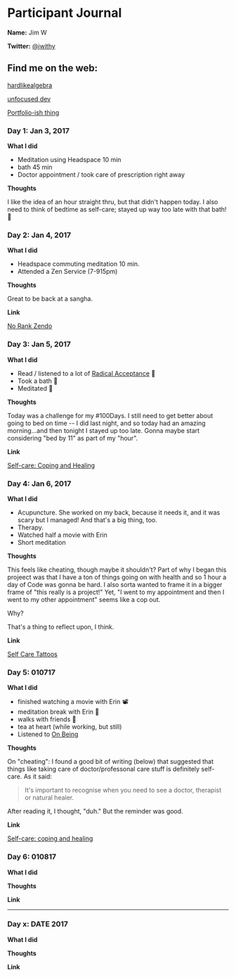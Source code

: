 # Participant Journal

**Name:** Jim W

**Twitter:** [@jwithy](https://twitter.com/jwithy)

## Find me on the web:

[hardlikealgebra](http://hardlikealgebra.com)

[unfocused dev](http://unfocused.tech)

[Portfolio-ish thing](http://jimwithington.com)

### Day 1: Jan 3, 2017

**What I did**

- Meditation using Headspace 10 min
- bath 45 min
- Doctor appointment / took care of prescription right away

**Thoughts**

I like the idea of an hour straight thru, but that didn't happen today. I also need to think of bedtime as self-care; stayed up way too late with that bath! 🛁

### Day 2: Jan 4, 2017

**What I did**

- Headspace commuting meditation 10 min.
- Attended a Zen Service (7-915pm)

**Thoughts**

Great to be back at a sangha.

**Link**

[No Rank Zendo](http://www.norankzendo.org/)

### Day 3: Jan 5, 2017

**What I did**

- Read / listened to a lot of [Radical Acceptance](https://www.amazon.com/dp/B000FC2NHG/ref=dp-kindle-redirect?_encoding=UTF8&btkr=1) 📖
- Took a bath 🛁
- Meditated 🙏

**Thoughts**

Today was a challenge for my #100Days.  I still need to get better about going to bed on time -- I did last night, and so today had an amazing morning...and then tonight I stayed up too late. Gonna maybe start considering "bed by 11" as part of my "hour".

**Link**

[Self-care: Coping and Healing](https://www.takebackthetech.net/be-safe/self-care-coping-and-healing)

### Day 4: Jan 6, 2017

**What I did**

- Acupuncture.  She worked on my back, because it needs it, and it was scary but I managed! And that's a big thing, too.
- Therapy.
- Watched half a movie with Erin
- Short meditation

**Thoughts**

This feels like cheating, though maybe it shouldn't? Part of why I began this projeect was that I have a ton of things going on with health and so 1 hour a day of Code was gonna be hard. I also sorta wanted to frame it in a bigger frame of "this really is a project!" Yet, "I went to my appointment and then I went to my other appointment" seems like a cop out.

Why?

That's a thing to reflect upon, I think.

**Link**

[Self Care Tattoos](https://motivationaltattoos.com/collections/motivational-tattoos/products/original-motivational-tattoo-pack)

### Day 5: 010717

**What I did**
- finished watching a movie with Erin 📽️
- meditation break with Erin 🙏
- walks with friends 🚶
- tea at heart (while working, but still)
- Listened to [On Being](http://www.onbeing.org/program/maria-popova-cartographer-of-meaning-in-a-digital-age/7580)

**Thoughts**

On "cheating":  I found a good bit of writing (below) that suggested that things like taking care of doctor/professonal care stuff is definitely self-care. As it said:

>It's important to recognise when you need to see a doctor, therapist or natural healer.

After reading it, I thought, "duh." But the reminder was good.

**Link**

[Self-care: coping and healing](https://www.takebackthetech.net/be-safe/self-care-coping-and-healing)

### Day 6:  010817

**What I did**

**Thoughts**

**Link**

***

### Day x: DATE 2017

**What I did**

**Thoughts**

**Link**
